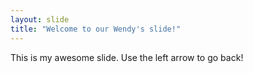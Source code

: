 ```yaml
---
layout: slide
title: "Welcome to our Wendy's slide!"
---
```

This is my awesome slide.
Use the left arrow to go back!
